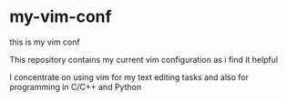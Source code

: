 my-vim-conf
===========

this is my vim conf

This repository contains my current vim configuration as i find it helpful 

I concentrate on using vim for my text editing tasks and also for programming in C/C++ and Python
